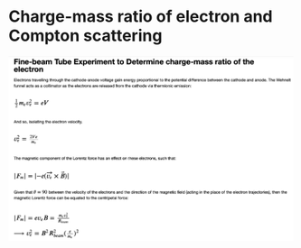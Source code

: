 # Charge-mass ratio of electron and Compton scattering

![Alt text](first_info.png?raw=true "Title")
